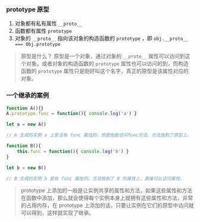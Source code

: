 
### prototype 原型

1. 对象都有私有属性 `__proto__`
2. 函数都有属性 `prototype`
3. 对象的 `__proto__` 指向该对象的构造函数的 `prototype` ，即 `obj.__proto__ === Obj.prototype`
> 原型是什么？ 原型是一个对象，通过对象的 `__proto__` 属性可以访问到这个对象，或者对象的构造函数的 `prototype` 属性也可以访问的到，而构造函数的 `prototype` 属性只是刚好叫这个名字，真正的原型是该属性对应的对象。

### 一个继承的案例

```js
function A(){}
A.prototype.func = function(){ console.log('a') }

let a = new A()

// A 生成的实例 a 上是没有 func 属性的，但是他能访问func方法，方法放到了原型上。
```

```js
function B(){
	this.func = function(){ console.log('b') }
}

let b = new B()

// B 生成的实例 b 是有 func 属性的，方法放到了 B 的属性上，直接可以访问属性。
```

> prototype 上添加的一般是让实例共享的属性和方法，如果这些属性和方法在函数中添加，那么就会使得每个实例本身上就拥有这些属性和方法，非常的占用内存，在 prototype 上添加的话，只要让实例在它们的原型中访问就可以得到，这样就实现了继承。